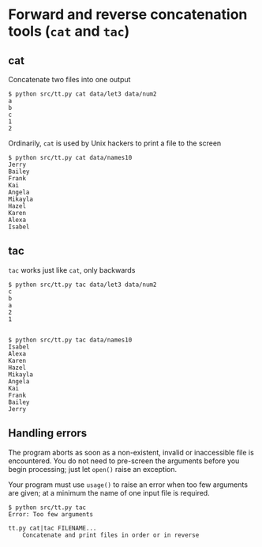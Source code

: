 # Forward and reverse concatenation tools (`cat` and `tac`)


## cat
Concatenate two files into one output

    $ python src/tt.py cat data/let3 data/num2 
    a
    b
    c
    1
    2


Ordinarily, `cat` is used by Unix hackers to print a file to the screen

    $ python src/tt.py cat data/names10 
    Jerry
    Bailey
    Frank
    Kai
    Angela
    Mikayla
    Hazel
    Karen
    Alexa
    Isabel



## tac
`tac` works just like `cat`, only backwards

    $ python src/tt.py tac data/let3 data/num2 
    c
    b
    a
    2
    1


    $ python src/tt.py tac data/names10 
    Isabel
    Alexa
    Karen
    Hazel
    Mikayla
    Angela
    Kai
    Frank
    Bailey
    Jerry


## Handling errors

The program aborts as soon as a non-existent, invalid or inaccessible file is encountered.  You do not need to pre-screen the arguments before you begin processing; just let `open()` raise an exception.

Your program must use `usage()` to raise an error when too few arguments are given; at a minimum the name of one input file is required.

    $ python src/tt.py tac
    Error: Too few arguments

    tt.py cat|tac FILENAME...
        Concatenate and print files in order or in reverse
